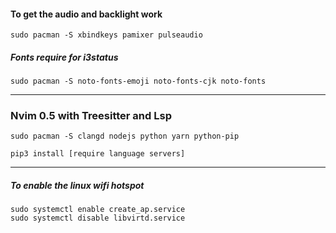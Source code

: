 
#### To get the audio and backlight work
```
sudo pacman -S xbindkeys pamixer pulseaudio 
```

##### Fonts require for i3status
```
sudo pacman -S noto-fonts-emoji noto-fonts-cjk noto-fonts
```



----

### Nvim 0.5 with Treesitter and Lsp 
```
sudo pacman -S clangd nodejs python yarn python-pip

pip3 install [require language servers]
```

----------------

##### To enable the linux wifi hotspot 
```
sudo systemctl enable create_ap.service
sudo systemctl disable libvirtd.service
```

